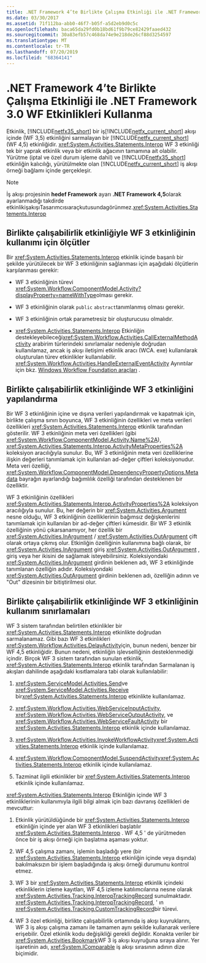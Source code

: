 ```yaml
---
title: .NET Framework 4’te Birlikte Çalışma Etkinliği ile .NET Framework 3.0 WF Etkinlikleri Kullanma
ms.date: 03/30/2017
ms.assetid: 71f112ba-abb0-46f7-b05f-a5d2eb9d0c5c
ms.openlocfilehash: baca65da29fd0b18bd61f9b79ce82429faaed432
ms.sourcegitcommit: 30a83efb57c468da74e9e218de26cf88d3254597
ms.translationtype: MT
ms.contentlocale: tr-TR
ms.lasthandoff: 07/20/2019
ms.locfileid: "68364141"
---
```

# <a name="using-net-framework-30-wf-activities-in-net-framework-4-with-the-interop-activity"></a>.NET Framework 4’te Birlikte Çalışma Etkinliği ile .NET Framework 3.0 WF Etkinlikleri Kullanma
Etkinlik, [!INCLUDE[netfx35_short](../../../includes/netfx35-short-md.md)] bir iş[!INCLUDE[netfx_current_short](../../../includes/netfx-current-short-md.md)] akışı içinde (WF 3,5) etkinliğini sarmalayan bir [!INCLUDE[netfx_current_short](../../../includes/netfx-current-short-md.md)] (WF 4,5) etkinliğidir. <xref:System.Activities.Statements.Interop> WF 3 etkinliği tek bir yaprak etkinlik veya bir etkinlik ağacının tamamına ait olabilir. Yürütme (iptal ve özel durum işleme dahil) ve [!INCLUDE[netfx35_short](../../../includes/netfx35-short-md.md)] etkinliğin kalıcılığı, yürütülmekte olan [!INCLUDE[netfx_current_short](../../../includes/netfx-current-short-md.md)] iş akışı örneği bağlamı içinde gerçekleşir.  
  
> [!NOTE]
>  İş akışı projesinin **hedef Framework** ayarı **.NET Framework 4,5**olarak ayarlanmadığı takdirde etkinlikişakışıTasarımcısıaraçkutusundagörünmez.<xref:System.Activities.Statements.Interop>  
  
## <a name="criteria-for-using-a-wf-3-activity-with-an-interop-activity"></a>Birlikte çalışabilirlik etkinliğiyle WF 3 etkinliğinin kullanımı için ölçütler  
 Bir <xref:System.Activities.Statements.Interop> etkinlik içinde başarılı bir şekilde yürütülecek bir WF 3 etkinliğinin sağlanması için aşağıdaki ölçütlerin karşılanması gerekir:  
  
- WF 3 etkinliğinin türevi <xref:System.Workflow.ComponentModel.Activity?displayProperty=nameWithType>olması gerekir.  
  
- WF 3 etkinliğinin olarak `public` `abstract`tanımlanmış olması gerekir.  
  
- WF 3 etkinliğinin ortak parametresiz bir oluşturucusu olmalıdır.  
  
- <xref:System.Activities.Statements.Interop> Etkinliğin destekleyebileceği<xref:System.Workflow.Activities.CallExternalMethodActivity> arabirim türlerindeki sınırlamalar nedeniyle doğrudan kullanılamaz, ancak iş akışı iletişimi etkinlik aracı (WCA. exe) kullanılarak oluşturulan türev etkinlikler kullanılabilir. <xref:System.Workflow.Activities.HandleExternalEventActivity> Ayrıntılar için bkz. [Windows Workflow Foundation araçları](https://go.microsoft.com/fwlink/?LinkId=178889) .  
  
## <a name="configuring-a-wf-3-activity-within-an-interop-activity"></a>Birlikte çalışabilirlik etkinliğinde WF 3 etkinliğini yapılandırma  
 Bir WF 3 etkinliğinin içine ve dışına verileri yapılandırmak ve kapatmak için, birlikte çalışma sınırı boyunca, WF 3 etkinliğinin özellikleri ve meta verileri özellikleri <xref:System.Activities.Statements.Interop> etkinlik tarafından gösterilir. WF 3 etkinliğinin meta veri özellikleri (gibi <xref:System.Workflow.ComponentModel.Activity.Name%2A>), <xref:System.Activities.Statements.Interop.ActivityMetaProperties%2A> koleksiyon aracılığıyla sunulur. Bu, WF 3 etkinliğinin meta veri özelliklerine ilişkin değerleri tanımlamak için kullanılan ad-değer çiftleri koleksiyonudur. Meta veri özelliği, <xref:System.Workflow.ComponentModel.DependencyPropertyOptions.Metadata> bayrağın ayarlandığı bağımlılık özelliği tarafından desteklenen bir özelliktir.  
  
 WF 3 etkinliğinin özellikleri <xref:System.Activities.Statements.Interop.ActivityProperties%2A> koleksiyon aracılığıyla sunulur. Bu, her değerin bir <xref:System.Activities.Argument> nesne olduğu, WF 3 etkinliğinin özelliklerinin bağımsız değişkenlerini tanımlamak için kullanılan bir ad-değer çiftleri kümesidir. Bir WF 3 etkinlik özelliğinin yönü çıkarsanamıyor, her özellik bir <xref:System.Activities.InArgument> / <xref:System.Activities.OutArgument> çift olarak ortaya çıkmış olur. Etkinliğin özelliğinin kullanımına bağlı olarak, bir <xref:System.Activities.InArgument> giriş <xref:System.Activities.OutArgument> , giriş veya her ikisini de sağlamak isteyebilirsiniz. Koleksiyondaki <xref:System.Activities.InArgument> girdinin beklenen adı, WF 3 etkinliğinde tanımlanan özelliğin adıdır. Koleksiyondaki <xref:System.Activities.OutArgument> girdinin beklenen adı, özelliğin adının ve "Out" dizesinin bir bitiştirilmesi olur.  
  
## <a name="limitations-of-using-a-wf-3-activity-within-an-interop-activity"></a>Birlikte çalışabilirlik etkinliğinde WF 3 etkinliğinin kullanım sınırlamaları  
 WF 3 sistem tarafından belirtilen etkinlikler bir <xref:System.Activities.Statements.Interop> etkinlikte doğrudan sarmalanamaz. Gibi bazı WF 3 etkinlikleri <xref:System.Workflow.Activities.DelayActivity>için, bunun nedeni, benzer bir WF 4,5 etkinliğidir. Bunun nedeni, etkinliğin işlevselliğinin desteklenmediği içindir. Birçok WF 3 sistem tarafından sunulan etkinlik, <xref:System.Activities.Statements.Interop> etkinlik tarafından Sarmalanan iş akışları dahilinde aşağıdaki kısıtlamalara tabi olarak kullanılabilir:  
  
1. <xref:System.ServiceModel.Activities.Send>ve <xref:System.ServiceModel.Activities.Receive> bir<xref:System.Activities.Statements.Interop> etkinlikte kullanılamaz.  
  
2. <xref:System.Workflow.Activities.WebServiceInputActivity>, <xref:System.Workflow.Activities.WebServiceOutputActivity>, ve <xref:System.Workflow.Activities.WebServiceFaultActivity> bir <xref:System.Activities.Statements.Interop> etkinlik içinde kullanılamaz.  
  
3. <xref:System.Workflow.Activities.InvokeWorkflowActivity><xref:System.Activities.Statements.Interop> etkinlik içinde kullanılamaz.  
  
4. <xref:System.Workflow.ComponentModel.SuspendActivity><xref:System.Activities.Statements.Interop> etkinlik içinde kullanılamaz.  
  
5. Tazminat ilgili etkinlikler bir <xref:System.Activities.Statements.Interop> etkinlik içinde kullanılamaz.  
  
 <xref:System.Activities.Statements.Interop> Etkinliğin içinde WF 3 etkinliklerinin kullanımıyla ilgili bilgi almak için bazı davranış özellikleri de mevcuttur:  
  
1. Etkinlik yürütüldüğünde bir <xref:System.Activities.Statements.Interop> etkinliğin içinde yer alan WF 3 etkinlikleri başlatılır <xref:System.Activities.Statements.Interop> . WF 4,5 ' de yürütmeden önce bir iş akışı örneği için başlatma aşaması yoktur.  
  
2. WF 4,5 çalışma zamanı, işlemin başladığı yere (bir <xref:System.Activities.Statements.Interop> etkinliğin içinde veya dışında) bakılmaksızın bir işlem başladığında iş akışı örneği durumunu kontrol etmez.  
  
3. WF 3 bir <xref:System.Activities.Statements.Interop> etkinlik içindeki etkinliklerin izleme kayıtları, WF 4,5 izleme katılımcılarına nesne olarak <xref:System.Activities.Tracking.InteropTrackingRecord> sunulmaktadır. <xref:System.Activities.Tracking.InteropTrackingRecord>, ' ın <xref:System.Activities.Tracking.CustomTrackingRecord>bir türevi.  
  
4. WF 3 özel etkinliği, birlikte çalışabilirlik ortamında iş akışı kuyruklarını, WF 3 iş akışı çalışma zamanı ile tamamen aynı şekilde kullanarak verilere erişebilir. Özel etkinlik kodu değişikliği gerekli değildir. Konakta veriler bir <xref:System.Activities.Bookmark>WF 3 iş akışı kuyruğuna sıraya alınır. Yer işaretinin adı, <xref:System.IComparable> iş akışı sırasının adının dize biçimidir.
